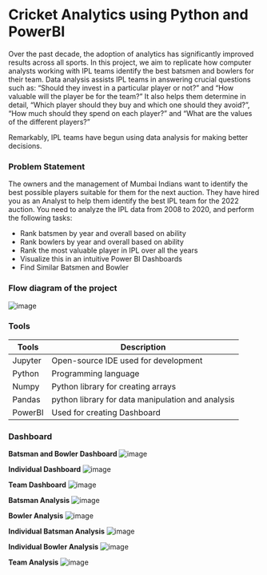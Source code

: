 # Cricket Analytics using Python and PowerBI
Over the past decade, the adoption of analytics has significantly improved results across all sports. In this project, we aim to replicate how computer analysts working with IPL teams identify the best batsmen and bowlers for their team. Data analysis assists IPL teams in answering crucial questions such as: “Should they invest in a particular player or not?” and “How valuable will the player be for the team?” It also helps them determine in detail, “Which player should they buy and which one should they avoid?”, “How much should they spend on each player?” and “What are the values of the different players?”

Remarkably, IPL teams have begun using data analysis for making better decisions.
### Problem Statement
The owners and the management of Mumbai Indians want to identify the best possible players suitable for them for the next auction. They have hired you as an Analyst to help them identify the best IPL team for the 2022 auction. You need to analyze the IPL data from 2008 to 2020, and perform the following tasks:
- Rank batsmen by year and overall based on ability
- Rank bowlers by year and overall based on ability
- Rank the most valuable player in IPL over all the years
- Visualize this in an intuitive Power BI Dashboards
- Find Similar Batsmen and Bowler

### Flow diagram of the project
![image](https://i.ibb.co/zs0N8Vx/FLow.png)

### Tools
| Tools | Description |
| ------ | ------ |
| Jupyter | Open-source IDE used for development |
| Python | Programming language |
| Numpy | Python library for creating arrays |
| Pandas | python library for data manipulation and analysis |
| PowerBI | Used for creating Dashboard |


### Dashboard

**Batsman and Bowler Dashboard**
![image](https://github.com/mihirp28/Cricket-Analytics/assets/100679247/4e959818-2ddd-4002-9c7b-b0c4df2bf5ad)

**Individual Dashboard**
![image](https://github.com/mihirp28/Cricket-Analytics/assets/100679247/6fe4558b-f1a2-47c6-aa41-e1b583d8a7bf)

**Team Dashboard**
![image](https://github.com/mihirp28/Cricket-Analytics/assets/100679247/bcb5147a-1f4e-4cae-8b3c-8145b6594d45)

**Batsman Analysis**
![image](https://github.com/mihirp28/Cricket-Analytics/assets/100679247/89620917-6544-4b9f-a482-38a96c361f35)

**Bowler Analysis**
![image](https://github.com/mihirp28/Cricket-Analytics/assets/100679247/93591efa-fbbb-4525-ba1d-7d18ae4987cd)

**Individual Batsman Analysis**
![image](https://github.com/mihirp28/Cricket-Analytics/assets/100679247/6dc52878-6e20-48d5-9819-79e552034f3b)

**Individual Bowler Analysis**
![image](https://github.com/mihirp28/Cricket-Analytics/assets/100679247/5e7472f1-8906-4d82-b852-639414ca5903)

**Team Analysis**
![image](https://github.com/mihirp28/Cricket-Analytics/assets/100679247/0d1ccd32-2adb-4940-ba95-93ee627e51fd)
